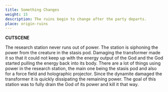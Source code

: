 ```yaml
---
title: Something Changes
weight: 15
description: The ruins begin to change after the party departs.
place: origin-ruins
---
```


**CUTSCENE**

The research station never runs out of power.
The station is siphoning the power from the creature in the stasis pod.
Damaging the transformer made it so that it could not keep up with the energy output of the God and the God started pulling the energy back into its body.
There are a lot of things using power in the research station, the main one being the stasis pod and also for a force field and holographic projector.
Since the dynamite damaged the transformer it is quickly dissipating the remaining power.
The goal of this station was to fully drain the God of its power and kill it that way.

